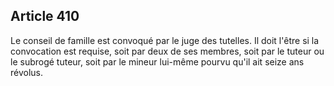 Article 410
----
Le conseil de famille est convoqué par le juge des tutelles. Il doit l'être si
la convocation est requise, soit par deux de ses membres, soit par le tuteur ou
le subrogé tuteur, soit par le mineur lui-même pourvu qu'il ait seize ans
révolus.
